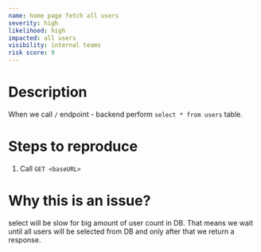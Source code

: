 ```yaml
---
name: home page fetch all users
severity: high
likelihood: high
impacted: all users
visibility: internal teams
risk score: 9
---
```


# Description

When we call `/` endpoint - backend perform `select * from users` table.

# Steps to reproduce

1. Call `GET <baseURL>`

# Why this is an issue?

select will be slow for big amount of user count in DB.
That means we wait until all users will be selected from DB and only after that we return a response.
